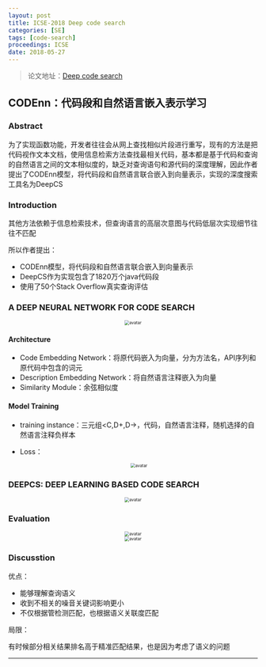 ```yaml
---
layout: post
title: ICSE-2018 Deep code search
categories: [SE]
tags: [code-search]
proceedings: ICSE
date: 2018-05-27
---
```


> 论文地址：[Deep code search](https://dl.acm.org/doi/10.1145/3180155.3180167)

## CODEnn：代码段和自然语言嵌入表示学习

### Abstract

为了实现函数功能，开发者往往会从网上查找相似片段进行重写，现有的方法是把代码视作文本文档，使用信息检索方法查找最相关代码，基本都是基于代码和查询的自然语言之间的文本相似度的，缺乏对查询语句和源代码的深度理解，因此作者提出了CODEnn模型，将代码段和自然语言联合嵌入到向量表示，实现的深度搜索工具名为DeepCS

### Introduction

其他方法依赖于信息检索技术，但查询语言的高层次意图与代码低层次实现细节往往不匹配

所以作者提出：

- CODEnn模型，将代码段和自然语言联合嵌入到向量表示
- DeepCS作为实现包含了1820万个java代码段
- 使用了50个Stack Overflow真实查询评估

### A DEEP NEURAL NETWORK FOR CODE SEARCH

<div align="center" style="float:center"><img src="https://blog-img-1259433191.cos.ap-shanghai.myqcloud.com/CODEnn/fig4.png" alt="avatar" style="zoom:60%;" /></div>

#### Architecture

- Code Embedding Network：将原代码嵌入为向量，分为方法名，API序列和原代码中包含的词元
- Description Embedding Network：将自然语言注释嵌入为向量
- Similarity Module：余弦相似度

#### Model Training

- training instance：三元组<C,D+,D->，代码，自然语言注释，随机选择的自然语言注释负样本
- Loss：

  <div align="center" style="float:center"><img src="https://blog-img-1259433191.cos.ap-shanghai.myqcloud.com/CODEnn/frm12.png" alt="avatar" style="zoom:60%;" /></div>

### DEEPCS: DEEP LEARNING BASED CODE SEARCH

<div align="center" style="float:center"><img src="https://blog-img-1259433191.cos.ap-shanghai.myqcloud.com/CODEnn/fig5.png" alt="avatar" style="zoom:60%;" /></div>

### Evaluation

<div align="center" style="float:center"><img src="https://blog-img-1259433191.cos.ap-shanghai.myqcloud.com/CODEnn/fig8.png" alt="avatar" style="zoom:60%;" /></div>

<div align="center" style="float:center"><img src="https://blog-img-1259433191.cos.ap-shanghai.myqcloud.com/CODEnn/tab2.png" alt="avatar" style="zoom:60%;" /></div>

### Discusstion

优点：

- 能够理解查询语义
- 收到不相关的噪音关键词影响更小
- 不仅根据管检测匹配，也根据语义关联度匹配

局限：

有时候部分相关结果排名高于精准匹配结果，也是因为考虑了语义的问题

<HR align=left color=#987cb9 SIZE=1>

